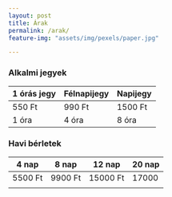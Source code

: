```yaml
---
layout: post
title: Árak
permalink: /arak/
feature-img: "assets/img/pexels/paper.jpg"

---
```


### Alkalmi jegyek

1 órás jegy | Félnapijegy | Napijegy
------------- | ------------- | -------------
550 Ft  | 990 Ft | 1500 Ft
1 óra | 4 óra | 8 óra


### Havi bérletek

4 nap | 8 nap | 12 nap | 20 nap
------------- | ------------- | ------------- | -------------
5500 Ft  | 9900 Ft | 15000 Ft | 17000
 |  |  | 